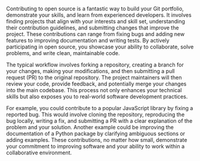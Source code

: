 Contributing to open source is a fantastic way to build your Git portfolio, demonstrate your skills, and learn from experienced developers. It involves finding projects that align with your interests and skill set, understanding their contribution guidelines, and submitting changes that improve the project. These contributions can range from fixing bugs and adding new features to improving documentation and writing tests. By actively participating in open source, you showcase your ability to collaborate, solve problems, and write clean, maintainable code.

The typical workflow involves forking a repository, creating a branch for your changes, making your modifications, and then submitting a pull request (PR) to the original repository. The project maintainers will then review your code, provide feedback, and potentially merge your changes into the main codebase. This process not only enhances your technical skills but also exposes you to real-world software development practices.

For example, you could contribute to a popular JavaScript library by fixing a reported bug. This would involve cloning the repository, reproducing the bug locally, writing a fix, and submitting a PR with a clear explanation of the problem and your solution. Another example could be improving the documentation of a Python package by clarifying ambiguous sections or adding examples. These contributions, no matter how small, demonstrate your commitment to improving software and your ability to work within a collaborative environment.